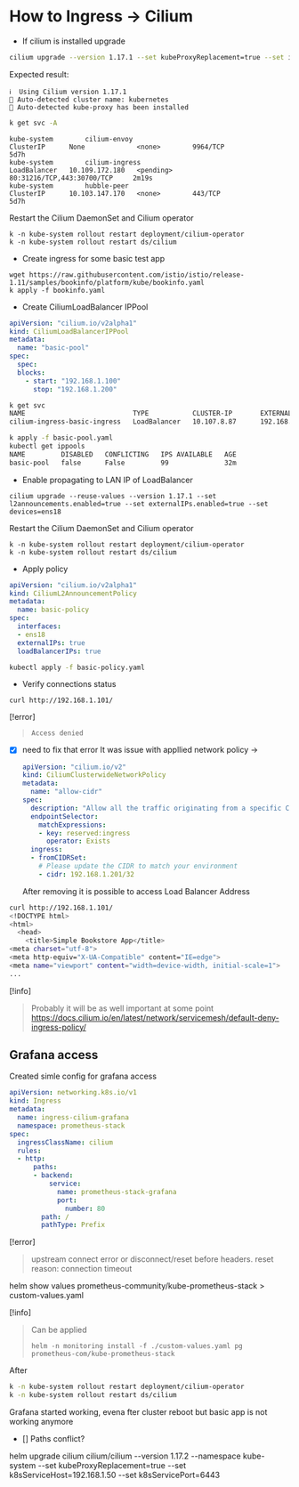 # How to Ingress -> Cilium

- If cilium is installed upgrade
```bash
cilium upgrade --version 1.17.1 --set kubeProxyReplacement=true --set ingressController.enabled=true --set ingressController.loadbalancerMode=dedicated
```

Expected result:
```
ℹ️  Using Cilium version 1.17.1
🔮 Auto-detected cluster name: kubernetes
🔮 Auto-detected kube-proxy has been installed
```

```bash
k get svc -A
```

```
kube-system        cilium-envoy                                         ClusterIP      None             <none>        9964/TCP                       5d7h
kube-system        cilium-ingress                                       LoadBalancer   10.109.172.180   <pending>     80:31216/TCP,443:30700/TCP     2m19s
kube-system        hubble-peer                                          ClusterIP      10.103.147.170   <none>        443/TCP                        5d7h
```


Restart the Cilium DaemonSet and Cilium operator
```
k -n kube-system rollout restart deployment/cilium-operator
k -n kube-system rollout restart ds/cilium
```

- Create ingress for some basic test app
```
wget https://raw.githubusercontent.com/istio/istio/release-1.11/samples/bookinfo/platform/kube/bookinfo.yaml
k apply -f bookinfo.yaml
```

- Create CiliumLoadBalancer IPPool
```yaml
apiVersion: "cilium.io/v2alpha1"
kind: CiliumLoadBalancerIPPool
metadata:
  name: "basic-pool"
spec:
  spec:
  blocks:
    - start: "192.168.1.100"
      stop: "192.168.1.200"
```

```bash
k get svc
NAME                           TYPE           CLUSTER-IP       EXTERNAL-IP     PORT(S)                      AGE
cilium-ingress-basic-ingress   LoadBalancer   10.107.8.87      192.168.1.101   80:31821/TCP,443:32519/TCP   59m
```

```bash
k apply -f basic-pool.yaml
kubectl get ippools
NAME         DISABLED   CONFLICTING   IPS AVAILABLE   AGE
basic-pool   false      False         99              32m
```

- Enable propagating to LAN IP of LoadBalancer
```
cilium upgrade --reuse-values --version 1.17.1 --set l2announcements.enabled=true --set externalIPs.enabled=true --set devices=ens18
```
Restart the Cilium DaemonSet and Cilium operator
```
k -n kube-system rollout restart deployment/cilium-operator
k -n kube-system rollout restart ds/cilium
```



- Apply policy
```yaml
apiVersion: "cilium.io/v2alpha1"
kind: CiliumL2AnnouncementPolicy
metadata:
  name: basic-policy
spec:
  interfaces:
  - ens18
  externalIPs: true
  loadBalancerIPs: true
```

```bash
kubectl apply -f basic-policy.yaml
```

- Verify connections status
```
curl http://192.168.1.101/
```
[!error]
> ```
> Access denied
> ```

- [x] need to fix that error
    It was issue with appllied network policy -> 
    ```yaml
    apiVersion: "cilium.io/v2"
    kind: CiliumClusterwideNetworkPolicy
    metadata:
      name: "allow-cidr"
    spec:
      description: "Allow all the traffic originating from a specific CIDR"
      endpointSelector:
        matchExpressions:
        - key: reserved:ingress
          operator: Exists
      ingress:
      - fromCIDRSet:
        # Please update the CIDR to match your environment
        - cidr: 192.168.1.201/32
    ```
    After removing it is possible to access Load Balancer Address

```bash
curl http://192.168.1.101/
<!DOCTYPE html>
<html>
  <head>
    <title>Simple Bookstore App</title>
<meta charset="utf-8">
<meta http-equiv="X-UA-Compatible" content="IE=edge">
<meta name="viewport" content="width=device-width, initial-scale=1">
...
```
[!info]
> Probably it will be as well important at some point
> https://docs.cilium.io/en/latest/network/servicemesh/default-deny-ingress-policy/


## Grafana access

Created simle config for grafana access
```yaml
apiVersion: networking.k8s.io/v1
kind: Ingress
metadata:
  name: ingress-cilium-grafana
  namespace: prometheus-stack
spec:
  ingressClassName: cilium
  rules:
  - http:
      paths:
      - backend:
          service:
            name: prometheus-stack-grafana
            port:
              number: 80
        path: /
        pathType: Prefix
```

[!error]
> upstream connect error or disconnect/reset before headers. reset reason: connection timeout


helm show values prometheus-community/kube-prometheus-stack > custom-values.yaml

[!info]
> Can be applied
> ```
> helm -n monitoring install -f ./custom-values.yaml pg prometheus-com/kube-prometheus-stack
> ```


After 
```bash
k -n kube-system rollout restart deployment/cilium-operator
k -n kube-system rollout restart ds/cilium
```

Grafana started working, evena fter cluster reboot but basic app is not working anymore

- [] Paths conflict?




helm upgrade cilium cilium/cilium --version 1.17.2     --namespace kube-system     --set kubeProxyReplacement=true     --set k8sServiceHost=192.168.1.50     --set k8sServicePort=6443